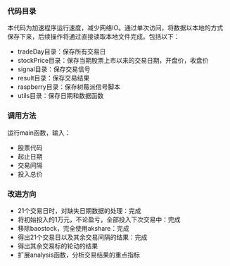 ### 代码目录 
   本代码为加速程序运行速度，减少网络IO。通过单次访问，将数据以本地的方式保存下来，后续操作将通过直接读取本地文件完成。包括以下：
   * tradeDay目录：保存所有交易日
   * stockPrice目录：保存当期股票上市以来的交易日期，开盘价，收盘价
   * signal目录：保存交易信号
   * result目录：保存交易结果
   * raspberry目录：保存树莓派信号脚本
   * utils目录：保存日期和数据函数
### 调用方法
   运行main函数，输入：
   * 股票代码
   * 起止日期
   * 交易间隔
   * 投入总价
### 改进方向
   * 21个交易日时，对缺失日期数据的处理：完成
   * 将初始投入的1万元，不论盈亏，全部投入下次交易中：完成
   * 移除baostock，完全使用akshare：完成
   * 得出21个交易日以及其余交易间隔的结果：完成
   * 得出其余交易标的轮动的结果
   * 扩展analysis函数，分析交易结果的重点指标